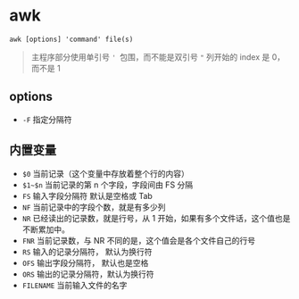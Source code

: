# awk

```
awk [options] 'command' file(s)
```

> 主程序部分使用单引号 `' `包围，而不能是双引号 `"`
> 列开始的 index 是 0，而不是 1

## options

- `-F` 指定分隔符

## 内置变量

- `$0`       当前记录（这个变量中存放着整个行的内容）
- `$1~$n`    当前记录的第 n 个字段，字段间由 FS 分隔
- `FS`       输入字段分隔符 默认是空格或 Tab
- `NF`       当前记录中的字段个数，就是有多少列
- `NR`       已经读出的记录数，就是行号，从 1 开始，如果有多个文件话，这个值也是不断累加中。
- `FNR`      当前记录数，与 NR 不同的是，这个值会是各个文件自己的行号
- `RS`       输入的记录分隔符， 默认为换行符
- `OFS`      输出字段分隔符， 默认也是空格
- `ORS`      输出的记录分隔符，默认为换行符
- `FILENAME` 当前输入文件的名字
